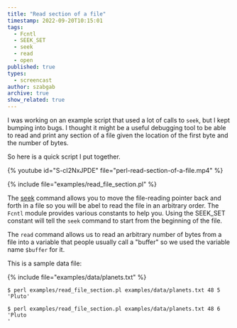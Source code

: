 ```yaml
---
title: "Read section of a file"
timestamp: 2022-09-20T10:15:01
tags:
  - Fcntl
  - SEEK_SET
  - seek
  - read
  - open
published: true
types:
  - screencast
author: szabgab
archive: true
show_related: true
---
```



I was working on an example script that used a lot of calls to `seek`, but I kept bumping into bugs. I thought it might be a
useful debugging tool to be able to read and print any section of a file given the location of the first byte and the number of bytes.

So here is a quick script I put together.


{% youtube id="S-cI2NxJPDE" file="perl-read-section-of-a-file.mp4" %}

{% include file="examples/read_file_section.pl" %}

The [seek](/seek) command allows you to move the file-reading pointer back and forth in a file so you will be abel to read the file
in an arbitrary order. The `Fcntl` module provides various constants to help you. Using the SEEK_SET constant will tell the
`seek` command to start from the beginning of the file.

The `read` command allows us to read an arbitrary number of bytes from a file into a variable that people usually call a "buffer"
so we used the variable name `$buffer` for it.

This is a sample data file:

{% include file="examples/data/planets.txt" %}


```
$ perl examples/read_file_section.pl examples/data/planets.txt 48 5
'Pluto'

$ perl examples/read_file_section.pl examples/data/planets.txt 48 6
'Pluto
'
```

